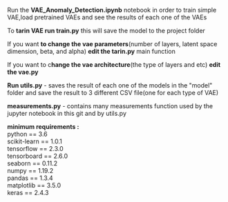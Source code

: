 Run the **VAE_Anomaly_Detection.ipynb** notebook in order to train simple VAE,load pretrained VAEs and see the results of each one of the VAEs

To **tarin VAE run train.py** this will save the model to the project folder

If you want **to change the vae parameters**(number of layers, latent space dimension, beta, and alpha) **edit the tarin.py** main function 

If you want to c**hange the vae architecture**(the type of layers and etc) **edit the vae.py**

**Run utils.py** - saves the result of each one of the models in the "model" folder and save the result to 3 different CSV file(one for each type of VAE)

**measurements.py** - contains many measurements function used by the jupyter notebook in this git and by utils.py        

  
    
**minimum requirements :**  
python == 3.6  
scikit-learn ==  1.0.1  
tensorflow == 2.3.0  
tensorboard == 2.6.0  
seaborn ==  0.11.2  
numpy ==  1.19.2  
pandas ==  1.3.4  
matplotlib ==  3.5.0  
keras ==  2.4.3
